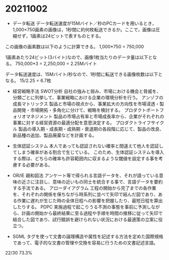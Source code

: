 # 20211002

- データ転送
データ転送速度が15Mバイト／秒のPCカードを用いるとき，1,000×750画素の画像は，1秒間に約何枚転送できるか。ここで，画像は圧縮せず，1画素は24ビットで表すものとする。

この画像の画素数は以下のように計算できる。
1,000*750 = 750,000

1画素あたり24ビット(3バイト)なので、画像1枚当たりのデータ量は以下となる。
750,000*3 = 2,250,000 = 2.25Mバイト

データ転送速度は、15Mバイト/秒なので、1秒間に転送できる画像枚数は以下となる。
15/2.25 = 6.7枚

- 経営戦略手法
SWOT分析
自社の強みと弱み、市場における機会と脅威を、分類ごとに列挙して、事業戦略における企業の環境分析を行う。
アンゾフの成長マトリックス
製品と市場の視点から、事業拡大の方向性を市場浸透・製品開発・市場開拓・多角化に分けて、戦略を検討する。
プロダクトポートフォリオマネジメント
製品の市場占有率と市場成長率から、企業がそれぞれの事業に対する経営資源の最適分配を意思決定する。
プロダクトライフサイクル
製品の導入期・成長期・成熟期・衰退期の各段階に応じて、製品の改良、新品種の追加、製品廃棄などを計画する。

- 生体認証システム
本人であっても認証されない確率と間違えて他人を認証してしまう確率がある割合で生じている。
このため、生体認証システムを導入する際は、どちらの確率も許容範囲内に収まるような閾値を設定する事を考慮する必要がある。

- OR/IE
親和図法
アンケート等で得られる言語データを、それが語っている意味の近さに注目し、意味の近いもの同士を統合する事で、言語データを要約する手法である。
アローダイアグラム
工程の開始から完了までの各作業を、それぞれの関係を保ちながら時系列に並べて矢印で結んだ図であり、ある作業に遅れが生じた時の全体日程への影響を把握したり、最短日程を算出したりする。
PDPC
実施過程で起こりうる不測の事態を事前に予測しながら、計画の開始から最終結果に至る過程や手順を時間の推移に従って矢印で結合した図であり、試行錯誤を避けられない状況における最適策の立案に役立つ。

- SGML
タグを使って文書の論理構造や属性を記述する方法を定めた国際規格であって、電子的な文書の管理や交換を容易に行うための文書記述言語。

22/30 73.3%
